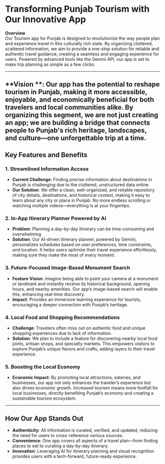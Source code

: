 # **Transforming Punjab Tourism with Our Innovative App**

**Overview**  
Our Tourism app for Punjab is designed to revolutionize the way people plan and experience travel in this culturally rich state. By organizing cluttered, scattered information, we aim to provide a one-stop solution for reliable and authentic travel guidance, creating a seamless and engaging experience for users. Powered by advanced tools like the Gemini API, our app is set to make trip planning as simple as a few clicks.

---

**Vision **: Our app has the potential to reshape tourism in Punjab, making it more accessible, enjoyable, and economically beneficial for both travelers and local communities alike. By organizing this segment, we are not just creating an app; we are building a bridge that connects people to Punjab's rich heritage, landscapes, and culture—one unforgettable trip at a time.
---

## **Key Features and Benefits**

### 1. **Streamlined Information Access**  
   - **Current Challenge**: Finding precise information about destinations in Punjab is challenging due to the cluttered, unstructured data online. 
   - **Our Solution**: We offer a clean, well-organized, and reliable repository of city details, destinations, and historical context, making it easy to learn about any city or place in Punjab. No more endless scrolling or watching multiple videos—everything is at your fingertips.

### 2. **In-App Itinerary Planner Powered by AI**  
   - **Problem**: Planning a day-by-day itinerary can be time-consuming and overwhelming.
   - **Solution**: Our AI-driven itinerary planner, powered by Gemini, personalizes schedules based on user preferences, time constraints, and location. It helps users optimize their travel experience effortlessly, making sure they make the most of every moment.

### 3. **Future-Focused Image-Based Monument Search**  
   - **Feature Vision**: Imagine being able to point your camera at a monument or landmark and instantly receive its historical background, opening hours, and nearby amenities. Our app’s image-based search will enable this, enhancing real-time discovery.
   - **Impact**: Provides an immersive learning experience for tourists, encouraging a deeper connection with Punjab’s heritage.

### 4. **Local Food and Shopping Recommendations**  
   - **Challenge**: Travelers often miss out on authentic food and unique shopping experiences due to lack of information.
   - **Solution**: We plan to include a feature for discovering nearby local food joints, artisan shops, and specialty markets. This empowers visitors to explore Punjab’s unique flavors and crafts, adding layers to their travel experience.

### 5. **Boosting the Local Economy**  
   - **Economic Impact**: By promoting local attractions, eateries, and businesses, our app not only enhances the traveler’s experience but also drives economic growth. Increased tourism means more footfall for local businesses, directly benefiting Punjab’s economy and creating a sustainable tourism ecosystem.

---

## **How Our App Stands Out**

   - **Authenticity**: All information is curated, verified, and updated, reducing the need for users to cross-reference various sources.
   - **Convenience**: One app covers all aspects of a travel plan—from finding places to eat to curating a day-by-day itinerary.
   - **Innovation**: Leveraging AI for itinerary planning and visual recognition provides users with a tech-forward, future-ready experience.



